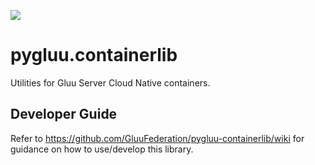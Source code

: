 ![](https://github.com/GluuFederation/pygluu-containerlib/workflows/testcases/badge.svg?branch=v2)

# pygluu.containerlib

Utilities for Gluu Server Cloud Native containers.

## Developer Guide

Refer to https://github.com/GluuFederation/pygluu-containerlib/wiki for guidance on how to use/develop this library.
